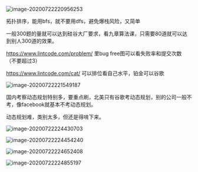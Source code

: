 ![image-20200722220956253](C:\Users\clark\AppData\Roaming\Typora\typora-user-images\image-20200722220956253.png)

拓扑排序，能用bfs，就不要用dfs，避免爆栈风险，又简单

一般300题的量就可以达到硅谷大厂要求，看九章算法课，只需要80道就可以达到别人300道的效果。

https://www.lintcode.com/problem/ 里bug free图可以看失败率和提交次数（不要超过3）

https://www.lintcode.com/cat/ 可以排位看自己水平，铂金可以谷歌

![image-20200722221549187](C:\Users\clark\AppData\Roaming\Typora\typora-user-images\image-20200722221549187.png)

国内考察动态规划特别多，要重点刷，北美只有谷歌考动态规划，别的公司一般不考，像facebook就基本不考动态规划。

动态规划难，类别太多，但还是得啃下来。

![image-20200722224430703](C:\Users\clark\AppData\Roaming\Typora\typora-user-images\image-20200722224430703.png)

![image-20200722224454240](C:\Users\clark\AppData\Roaming\Typora\typora-user-images\image-20200722224454240.png)

![image-20200722224652408](C:\Users\clark\AppData\Roaming\Typora\typora-user-images\image-20200722224652408.png)

![image-20200722224855197](C:\Users\clark\AppData\Roaming\Typora\typora-user-images\image-20200722224855197.png)

